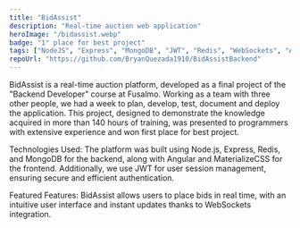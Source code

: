 ```yaml
---
title: "BidAssist"
description: "Real-time auction web application"
heroImage: "/bidassist.webp"
badge: "1° place for best project"
tags: ["NodeJS", "Express", "MongoDB", "JWT", "Redis", "WebSockets", "Angular", "TypeScript", "API REST"]
repoUrl: "https://github.com/BryanQuezada1910/BidAssistBackend"
---
```


BidAssist is a real-time auction platform, developed as a final project of the "Backend Developer" course at Fusalmo. Working as a team with three other people, we had a week to plan, develop, test, document and deploy the application. This project, designed to demonstrate the knowledge acquired in more than 140 hours of training, was presented to programmers with extensive experience and won first place for best project.

Technologies Used: The platform was built using Node.js, Express, Redis, and MongoDB for the backend, along with Angular and MaterializeCSS for the frontend. Additionally, we use JWT for user session management, ensuring secure and efficient authentication.

Featured Features: BidAssist allows users to place bids in real time, with an intuitive user interface and instant updates thanks to WebSockets integration.